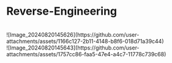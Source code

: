 # Reverse-Engineering
<br>
![Image_20240820145626](https://github.com/user-attachments/assets/1166c127-2b11-4148-b8f6-018d71a39c44)
<br>
![Image_20240820145643](https://github.com/user-attachments/assets/1757cc86-faa5-47e4-a4c7-11778c739c68)
